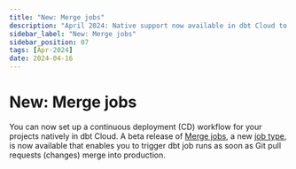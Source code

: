 ```yaml
---
title: "New: Merge jobs"
description: "April 2024: Native support now available in dbt Cloud to trigger dbt job runs when Git pull requests merge."
sidebar_label: "New: Merge jobs"
sidebar_position: 07
tags: [Apr-2024]
date: 2024-04-16
---
```


# New: Merge jobs <Lifecycle status="beta" />

You can now set up a continuous deployment (CD) workflow for your projects natively in dbt Cloud. A beta release of [Merge jobs](/docs/deploy/merge-jobs), a new [job type](/docs/deploy/jobs), is now available that enables you to trigger dbt job runs as soon as Git pull requests (changes) merge into production. 

<Lightbox src="/img/docs/dbt-cloud/using-dbt-cloud/example-create-merge-job.png" width="90%" title="Example of creating a merge job"/>